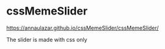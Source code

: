 # cssMemeSlider

https://annaulazar.github.io/cssMemeSlider/cssMemeSlider/

The slider is made with css only
